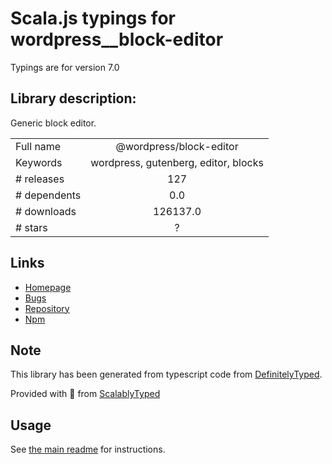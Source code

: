 
# Scala.js typings for wordpress__block-editor

Typings are for version 7.0

## Library description:
Generic block editor.

|                    |                 |
| ------------------ | :-------------: |
| Full name          | @wordpress/block-editor |
| Keywords           | wordpress, gutenberg, editor, blocks |
| # releases         | 127 |
| # dependents       | 0.0 |
| # downloads        | 126137.0 |
| # stars            | ? |

## Links
- [Homepage](https://github.com/WordPress/gutenberg/tree/HEAD/packages/block-editor/README.md)
- [Bugs](https://github.com/WordPress/gutenberg/issues)
- [Repository](https://github.com/WordPress/gutenberg)
- [Npm](https://www.npmjs.com/package/%40wordpress%2Fblock-editor)
    


## Note
This library has been generated from typescript code from [DefinitelyTyped](https://definitelytyped.org).

Provided with :purple_heart: from [ScalablyTyped](https://github.com/oyvindberg/ScalablyTyped)

## Usage
See [the main readme](../../readme.md) for instructions.


